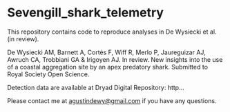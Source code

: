 # Sevengill_shark_telemetry
This repository contains code to reproduce analyses in De Wysiecki et al. (in review).

De Wysiecki AM, Barnett A, Cortés F, Wiff R, Merlo P, Jaureguizar AJ, Awruch CA, Trobbiani GA & Irigoyen AJ. In review. New insights into the use of a coastal aggregation site by an apex predatory shark. Submitted to Royal Society Open Science.

Detection data are available at Dryad Digital Repository: http...

Please contact me at agustindewy@gmail.com if you have any questions.
